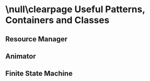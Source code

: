 \null\clearpage
Useful Patterns, Containers and Classes
========================================

Resource Manager
-----------------

<!-- TODO: An associative container that contains pairs (ENUM, ITEM) used to store and retrieve
objects for the game -->

Animator
---------

<!-- TODO: A class that yelds frames, with an internal counter and all the necessary facilitations for
animating a sprite -->

Finite State Machine
---------------------

<!-- TODO: A simple finite state machine that allows to change states, useful for menus and stuff -->
